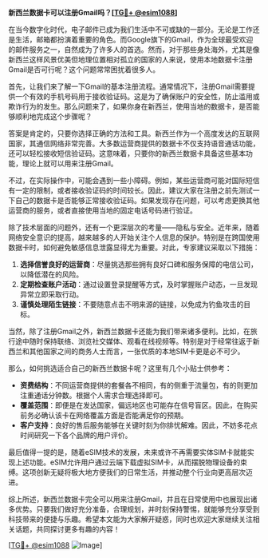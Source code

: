 **新西兰数据卡可以注册Gmail吗？[[TG💪+ @esim1088](https://t.me/s/esim1088)]**

在当今数字化时代，电子邮件已成为我们生活中不可或缺的一部分。无论是工作还是生活，邮箱都扮演着重要的角色。而Google旗下的Gmail，作为全球最受欢迎的邮件服务之一，自然成为了许多人的首选。然而，对于那些身处海外，尤其是像新西兰这样风景优美但地理位置相对孤立的国家的人来说，使用本地数据卡注册Gmail是否可行呢？这个问题常常困扰着很多人。

首先，让我们来了解一下Gmail的基本注册流程。通常情况下，注册Gmail需要提供一个有效的手机号码用于接收验证码。这是为了确保账户的安全性，防止滥用或欺诈行为的发生。那么问题来了，如果你身在新西兰，使用当地的数据卡，是否能够顺利地完成这个步骤呢？

答案是肯定的，只要你选择正确的方法和工具。新西兰作为一个高度发达的互联网国家，其通信网络非常完善。大多数运营商提供的数据卡不仅支持语音通话功能，还可以轻松接收短信验证码。这意味着，只要你的新西兰数据卡具备这些基本功能，理论上就可以用来注册Gmail。

不过，在实际操作中，可能会遇到一些小障碍。例如，某些运营商可能对国际短信有一定的限制，或者接收验证码的时间较长。因此，建议大家在注册之前先测试一下自己的数据卡是否能够正常接收验证码。如果发现存在问题，可以考虑更换其他运营商的服务，或者直接使用当地的固定电话号码进行验证。

除了技术层面的问题外，还有一个更深层次的考量——隐私与安全。近年来，随着网络安全意识的提高，越来越多的人开始关注个人信息的保护。特别是在跨国使用数据卡时，如何避免敏感信息泄露显得尤为重要。对此，专家建议采取以下措施：

1. **选择信誉良好的运营商**：尽量挑选那些拥有良好口碑和服务保障的电信公司，以降低潜在的风险。
2. **定期检查账户活动**：通过设置登录提醒等方式，及时掌握账户动态，一旦发现异常立即采取行动。
3. **谨慎处理陌生链接**：不要随意点击不明来源的链接，以免成为钓鱼攻击的目标。

当然，除了注册Gmail之外，新西兰数据卡还能为我们带来诸多便利。比如，在旅行途中随时保持联络、浏览社交媒体、观看在线视频等。特别是对于经常往返于新西兰和其他国家之间的商务人士而言，一张优质的本地SIM卡更是必不可少。

那么，如何挑选适合自己的新西兰数据卡呢？这里有几个小贴士供参考：

- **资费结构**：不同运营商提供的套餐各不相同，有的侧重于流量包，有的则更加注重通话分钟数。根据个人需求合理选择即可。
- **覆盖范围**：即便是在发达国家，偏远地区也可能存在信号盲区。因此，在购买前务必确认该卡在网络覆盖方面是否能满足你的预期。
- **客户支持**：良好的售后服务能够在关键时刻为你排忧解难。因此，不妨多花点时间研究一下各个品牌的用户评价。

最后值得一提的是，随着eSIM技术的发展，未来或许不再需要实体SIM卡就能实现上述功能。eSIM允许用户通过云端下载虚拟SIM卡，从而摆脱物理设备的束缚。这项创新无疑将极大地方便我们的日常生活，并推动整个行业向更高层次迈进。

综上所述，新西兰数据卡完全可以用来注册Gmail，并且在日常使用中也展现出诸多优势。只要我们做好充分准备，合理规划，并时刻保持警惕，就能够充分享受到科技带来的便捷与乐趣。希望本文能为大家解开疑惑，同时也欢迎大家继续关注相关话题，共同探讨更多有趣的内容！

[[TG💪+ @esim1088](https://t.me/s/esim1088) ![Image](https://i.postimg.cc/4NQfJmqS/Snipaste-2025-05-13-00-14-12.png)]